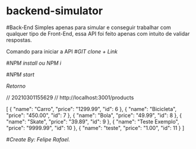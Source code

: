 # backend-simulator
#Back-End Simples apenas para simular e conseguir trabalhar com qualquer tipo de Front-End, essa API foi feito apenas com intuito de validar respostas.


Comando para iniciar a API
#*GIT clone + Link*

#*NPM install ou NPM i*

#*NPM start*

*Retorno*

// 20210301155629
// http://localhost:3001/products

[
  {
    "name": "Carro",
    "price": "1299.99",
    "id": 6
  },
  {
    "name": "Bicicleta",
    "price": "450.00",
    "id": 7
  },
  {
    "name": "Bola",
    "price": "49.99",
    "id": 8
  },
  {
    "name": "Skate",
    "price": "39.89",
    "id": 9
  },
  {
    "name": "Teste Exemplo",
    "price": "9999.99",
    "id": 10
  },
  {
    "name": "teste",
    "price": "1.00",
    "id": 11
  }
]

#*Create By: Felipe Rafael.*
